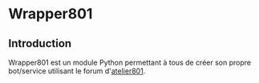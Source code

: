 # Wrapper801
## Introduction
Wrapper801 est un module Python permettant à tous de créer son propre bot/service utilisant le forum d'[atelier801].

[atelier801]: http://atelier801.com
